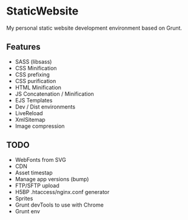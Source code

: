 # StaticWebsite

My personal static website development environment based on Grunt.

## Features

- SASS (libsass)
- CSS Minification
- CSS prefixing
- CSS purification
- HTML Minification
- JS Concatenation / Minification
- EJS Templates
- Dev / Dist environments
- LiveReload
- XmlSitemap
- Image compression

## TODO

- WebFonts from SVG
- CDN
- Asset timestap
- Manage app versions (bump)
- FTP/SFTP upload
- H5BP .htaccess/nginx.conf generator
- Sprites
- Grunt devTools to use with Chrome
- Grunt env